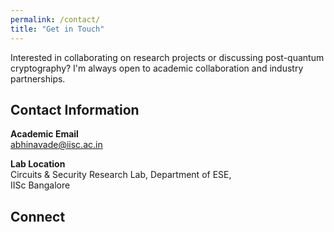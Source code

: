 ```yaml
---
permalink: /contact/
title: "Get in Touch"
---
```


Interested in collaborating on research projects or discussing post-quantum cryptography? I'm always open to academic collaboration and industry partnerships.

<div class="contact-info">
  <h2>Contact Information</h2>
  <p>
    <i class="fas fa-envelope"></i>
    <strong>Academic Email</strong><br>
    <a href="mailto:abhinavade@iisc.ac.in">abhinavade@iisc.ac.in</a>
  </p>
  <p>
    <i class="fas fa-map-marker-alt"></i>
    <strong>Lab Location</strong><br>
    Circuits & Security Research Lab, Department of ESE,<br>
    IISc Bangalore
  </p>
</div>

<div class="social-links">
  <h2>Connect</h2>
  <a href="https://www.linkedin.com/in/abhinava-de-592b9b245/" target="_blank"><i class="fab fa-linkedin"></i></a>
  <a href="https://x.com/AbhinavaDe?t=mfPFVPr5mMrAO_AKrg9VYQ&s=09" target="_blank"><i class="fab fa-twitter"></i></a>
  <a href="https://github.com/Abhi-115" target="_blank"><i class="fab fa-github"></i></a>
</div>

